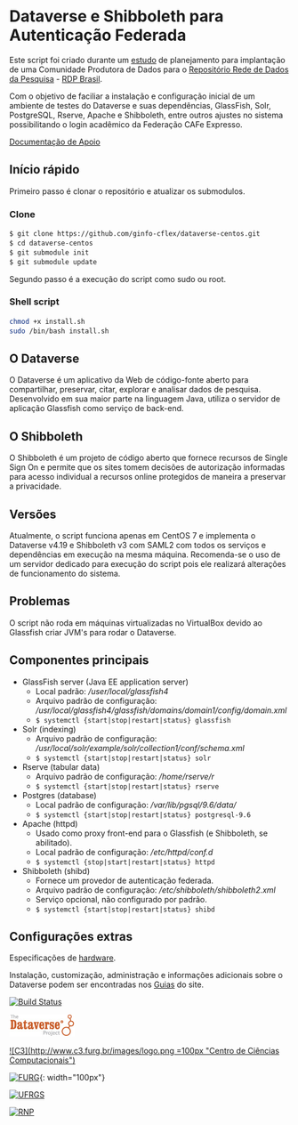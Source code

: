 # Dataverse e Shibboleth para Autenticação Federada

Este script foi criado durante um [estudo](http://hdl.handle.net/20.500.11959/1204) de planejamento para implantação de uma Comunidade Produtora de Dados para o [Repositório Rede de Dados da Pesquisa](https://dadosabertos.rnp.br/) - [RDP Brasil](https://dadosdepesquisa.rnp.br/).

Com o objetivo de faciliar a instalação e configuração inicial de um ambiente de testes do Dataverse e suas dependências, GlassFish, Solr, PostgreSQL, Rserve, Apache e Shibboleth, entre outros ajustes no sistema possibilitando o login acadêmico da Federação CAFe Expresso.

[Documentação de Apoio](http://hdl.handle.net/20.500.11959/1264)

## Início rápido

Primeiro passo é clonar o repositório e atualizar os submodulos.

### Clone

``` bash
$ git clone https://github.com/ginfo-cflex/dataverse-centos.git
$ cd dataverse-centos
$ git submodule init
$ git submodule update
```

Segundo passo é a execução do script como sudo ou root.

### Shell script

``` bash
chmod +x install.sh
sudo /bin/bash install.sh
```
## O Dataverse

O Dataverse é um aplicativo da Web de código-fonte aberto para compartilhar, preservar, citar, explorar e analisar dados de pesquisa. Desenvolvido em sua maior parte na linguagem Java, utiliza o servidor de aplicação Glassfish como serviço de back-end.

## O Shibboleth

O Shibboleth é um projeto de código aberto que fornece recursos de Single Sign On e permite que os sites tomem decisões de autorização informadas para acesso individual a recursos online protegidos de maneira a preservar a privacidade.

## Versões

Atualmente, o script funciona apenas em CentOS 7 e implementa o Dataverse v4.19 e Shibboleth v3 com SAML2 com todos os serviços e dependências em execução na mesma máquina. Recomenda-se o uso de um servidor dedicado para execução do script pois ele realizará alterações de funcionamento do sistema.

## Problemas

O script não roda em máquinas virtualizadas no VirtualBox devido ao Glassfish criar JVM's para rodar o Dataverse.

## Componentes principais

* GlassFish server (Java EE application server)
  * Local padrão: */user/local/glassfish4*
  * Arquivo padrão de configuração: */usr/local/glassfish4/glassfish/domains/domain1/config/domain.xml*
  * `$ systemctl {start|stop|restart|status} glassfish`
* Solr (indexing)
  * Arquivo padrão de configuração: */usr/local/solr/example/solr/collection1/conf/schema.xml*
  * `$ systemctl {start|stop|restart|status} solr`
* Rserve (tabular data)
  * Arquivo padrão de configuração: */home/rserve/r*
  * `$ systemctl {start|stop|restart|status} rserve`
* Postgres (database)
  * Local padrão de configuração: */var/lib/pgsql/9.6/data/*
  * `$ systemctl {start|stop|restart|status} postgresql-9.6`
* Apache (httpd)
  * Usado como proxy front-end para o Glassfish (e Shibboleth, se abilitado).
  * Local padrão de configuração: */etc/httpd/conf.d*
  * `$ systemctl {stop|start|restart|status} httpd`
* Shibboleth (shibd)
  * Fornece um provedor de autenticação federada.
  * Arquivo padrão de configuração: */etc/shibboleth/shibboleth2.xml*
  * Serviço opcional, não configurado por padrão.
  * `$ systemctl {start|stop|restart|status} shibd`
 
## Configurações extras

Especificações de [hardware](http://guides.dataverse.org/en/latest/installation/prep.html#hardware-requirements).

Instalação, customização, administração e informações adicionais sobre o Dataverse podem ser encontradas nos [Guias](http://guides.dataverse.org/en/latest/) do site.

[![Build Status](https://travis-ci.org/IQSS/dataverse.svg?branch=develop)](https://travis-ci.org/IQSS/dataverse)

[![Dataverse Project](https://raw.githubusercontent.com/IQSS/dataverse/develop/src/main/webapp/resources/images/dataverseproject_logo.jpg?raw=true "Dataverse Project")](http://dataverse.org)

[![C3](http://www.c3.furg.br/images/logo.png =100px "Centro de Ciências Computacionais")](http://c3.furg.br)

[![FURG](https://www.furg.br/arquivos/logo-furg.png "Universidade Federal do Rio Grande")](http://furg.br){: width="100px"}

[![UFRGS](http://www.ufrgs.br/ufrgs/logo.jpg "Universidade Federal do Rio Grande do Sul")](http://ufrgs.br)

[![RNP](https://www.rnp.br/sites/site-publico/themes/bootstrap_barrio/sitepublico/logo.png "Rede Nacional de Ensino e Pesquisa")](http://rnp.br)

